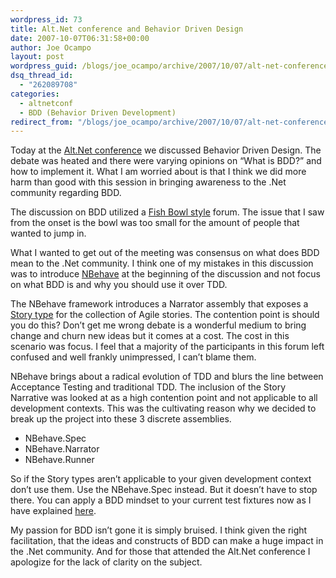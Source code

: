 ```yaml
---
wordpress_id: 73
title: Alt.Net conference and Behavior Driven Design
date: 2007-10-07T06:31:58+00:00
author: Joe Ocampo
layout: post
wordpress_guid: /blogs/joe_ocampo/archive/2007/10/07/alt-net-conference-and-behavior-driven-design.aspx
dsq_thread_id:
  - "262089708"
categories:
  - altnetconf
  - BDD (Behavior Driven Development)
redirect_from: "/blogs/joe_ocampo/archive/2007/10/07/alt-net-conference-and-behavior-driven-design.aspx/"
---
```

Today at the <a href="http://www.altnetconf.com/" target="_blank">Alt.Net conference</a> we discussed Behavior Driven Design. The debate was heated and there were varying opinions on “What is BDD?” and how to implement it. What I am worried about is that I think we did more harm than good with this session in bringing awareness to the .Net community regarding BDD. 

The discussion on BDD utilized a [Fish Bowl style](http://en.wikipedia.org/wiki/Fishbowl_(conversation)) forum. The issue that I saw from the onset is the bowl was too small for the amount of people that wanted to jump in. 

What I wanted to get out of the meeting was consensus on what does BDD mean to the .Net community. I think one of my mistakes in this discussion was to introduce [NBehave](http://www.codeplex.com/NBehave) at the beginning of the discussion and not focus on what BDD is and why you should use it over TDD. 

The NBehave framework introduces a Narrator assembly that exposes a [Story type](http://www.lostechies.com/blogs/joe_ocampo/archive/2007/07/15/more-bdd-xbehave-madness.aspx) for the collection of Agile stories. The contention point is should you do this? Don’t get me wrong debate is a wonderful medium to bring change and churn new ideas but it comes at a cost. The cost in this scenario was focus. I feel that a majority of the participants in this forum left confused and well frankly unimpressed, I can’t blame them. 

NBehave brings about a radical evolution of TDD and blurs the line between Acceptance Testing and traditional TDD. The inclusion of the Story Narrative was looked at as a high contention point and not applicable to all development contexts. This was the cultivating reason why we decided to break up the project into these 3 discrete assemblies. 

  * NBehave.Spec <This contains the specification assertion framework a.k.a. NSpec>
  * NBehave.Narrator <This contains the fluent Story type constructs >
  * NBehave.Runner <One console runner to run them all>

So if the Story types aren’t applicable to your given development context don’t use them. Use the NBehave.Spec instead. But it doesn’t have to stop there. You can apply a BDD mindset to your current test fixtures now as I have explained [here](http://www.lostechies.com/blogs/joe_ocampo/archive/2007/08/07/attempting-to-demystify-behavior-driven-development.aspx). 

My passion for BDD isn’t gone it is simply bruised. I think given the right facilitation, that the ideas and constructs of BDD can make a huge impact in the .Net community. And for those that attended the Alt.Net conference I apologize for the lack of clarity on the subject.